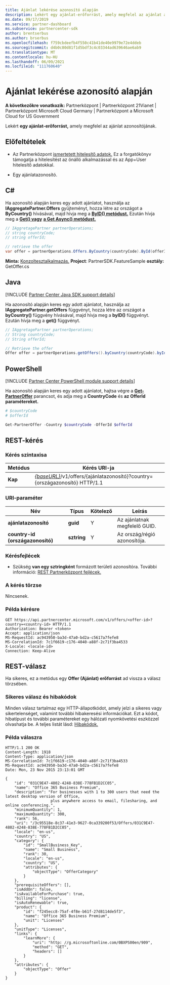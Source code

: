 ```yaml
---
title: Ajánlat lekérése azonosító alapján
description: Lekért egy ajánlat-erőforrást, amely megfelel az ajánlat azonosítójának.
ms.date: 09/17/2019
ms.service: partner-dashboard
ms.subservice: partnercenter-sdk
author: brentserbus
ms.author: brserbus
ms.openlocfilehash: f759cbdeefb4f550c41b41de40e9979e72e4ddeb
ms.sourcegitcommit: d4b0c80d81f1d5bdf3c4c03344ad639646ae6ab9
ms.translationtype: MT
ms.contentlocale: hu-HU
ms.lasthandoff: 06/09/2021
ms.locfileid: "111760640"
---
```

# <a name="get-an-offer-by-id"></a>Ajánlat lekérése azonosító alapján

**A következőkre vonatkozik:** Partnerközpont | Partnerközpont 21Vianet | Partnerközpont Microsoft Cloud Germany | Partnerközpont a Microsoft Cloud for US Government

Lekért **egy ajánlat-erőforrást,** amely megfelel az ajánlat azonosítójának.

## <a name="prerequisites"></a>Előfeltételek

- Az Partnerközpont [ismertetett hitelesítő adatok.](partner-center-authentication.md) Ez a forgatókönyv támogatja a hitelesítést az önálló alkalmazással és az App+User hitelesítő adatokkal.

- Egy ajánlatazonosító.

## <a name="c"></a>C\#

Ha azonosító alapján keres egy adott ajánlatot, használja az **IAggregatePartner.Offers** gyűjteményt, hozza létre az országot a **ByCountry()** hívásával, majd hívja meg a [**ByID() metódust.**](/dotnet/api/microsoft.store.partnercenter.offers.ioffercollection.byid) Ezután hívja meg a [**Get() vagy**](/dotnet/api/microsoft.store.partnercenter.offers.ioffercollection.get) [**a Get Async() metódust.**](/dotnet/api/microsoft.store.partnercenter.offers.ioffercollection.getasync)

```csharp
// IAggretagePartner partnerOperations;
// string countryCode;
// string offerId;

// retrieve the offer
var offer = partnerOperations.Offers.ByCountry(countryCode).ById(offerId).Get();
```

**Minta:** [Konzoltesztalkalmazás.](console-test-app.md) **Project**: PartnerSDK.FeatureSample **osztály:** GetOffer.cs

## <a name="java"></a>Java

[!INCLUDE [Partner Center Java SDK support details](../includes/java-sdk-support.md)]

Ha azonosító alapján keres egy adott ajánlatot, használja az **IAggregatePartner.getOffers** függvényt, hozza létre az országot a **byCountry()** függvény hívásával, majd hívja meg a **byID()** függvényt. Ezután hívja meg a **get()** függvényt.

```java
// IAggretagePartner partnerOperations;
// String countryCode;
// String offerId;

// Retrieve the offer
Offer offer = partnerOperations.getOffers().byCountry(countryCode).byId(offerId).get();
```

## <a name="powershell"></a>PowerShell

[!INCLUDE [Partner Center PowerShell module support details](../includes/powershell-module-support.md)]

Ha azonosító alapján keres egy adott ajánlatot, hajtsa végre a [**Get-PartnerOffer**](https://github.com/Microsoft/Partner-Center-PowerShell/blob/master/docs/help/Get-PartnerOffer.md) parancsot, és adja meg a **CountryCode** és **az OfferId paramétereket.**

```powershell
# $countryCode
# $offerId

Get-PartnerOffer -Country $countryCode -OfferId $offerId
```

## <a name="rest-request"></a>REST-kérés

### <a name="request-syntax"></a>Kérés szintaxisa

| Metódus  | Kérés URI-ja                                                                                    |
|---------|------------------------------------------------------------------------------------------------|
| **Kap** | [*{baseURL}*](partner-center-rest-urls.md)/v1/offers/{ajánlatazonosító}?country={országazonosító} HTTP/1.1 |

### <a name="uri-parameter"></a>URI-paraméter

| Név           | Típus       | Kötelező | Leírás                           |
|----------------|------------|----------|---------------------------------------|
| **ajánlatazonosító**   | **guid**   | Y        | Az ajánlatnak megfelelő GUID. |
| **country-id (országazonosító)** | **sztring** | Y        | Az ország/régió azonosítója.                |

### <a name="request-headers"></a>Kérésfejlécek

- Szükség **van egy sztringként** formázott területi azonosítóra.
További információ: [REST Partnerközpont fejlécek.](headers.md)

### <a name="request-body"></a>A kérés törzse

Nincsenek.

### <a name="request-example"></a>Példa kérésre

```http
GET https://api.partnercenter.microsoft.com/v1/offers/<offer-id>?country=<country-id> HTTP/1.1
Authorization: Bearer <token>
Accept: application/json
MS-RequestId: ac943950-ba3d-47a0-bd2a-c5617a7fefe8
MS-CorrelationId: 7c1f6619-c176-4040-a88f-2c71f3ba4533
X-Locale: <locale-id>
Connection: Keep-Alive
```

## <a name="rest-response"></a>REST-válasz

Ha sikeres, ez a metódus egy **Offer (Ajánlat) erőforrást** ad vissza a válasz törzsében.

### <a name="response-success-and-error-codes"></a>Sikeres válasz és hibakódok

Minden válasz tartalmaz egy HTTP-állapotkódot, amely jelzi a sikeres vagy sikertelenséget, valamint további hibakeresési információkat. Ezt a kódot, hibatípust és további paramétereket egy hálózati nyomkövetési eszközzel olvashatja be. A teljes listát lásd: [Hibakódok.](error-codes.md)

### <a name="response-example"></a>Példa válaszra

```http
HTTP/1.1 200 OK
Content-Length: 1918
Content-Type: application/json
MS-CorrelationId: 7c1f6619-c176-4040-a88f-2c71f3ba4533
MS-RequestId: ac943950-ba3d-47a0-bd2a-c5617a7fefe8
Date: Mon, 23 Nov 2015 23:13:01 GMT

{
    "id": "031C9E47-4802-4248-838E-778FB1D2CC05",
    "name": "Office 365 Business Premium",
    "description": "For businesses with 1 to 300 users that need the latest desktop version of Office,
                    plus anywhere access to email, filesharing, and online conferencing.",
    "minimumQuantity": 1,
    "maximumQuantity": 300,
    "rank": 56,
    "uri": "/3c95518e-8c37-41e3-9627-0ca339200f53/Offers/031C9E47-4802-4248-838E-778FB1D2CC05",
    "locale": "en-us",
    "country": "US",
    "category": {
        "id": "SmallBusiness_Key",
        "name": "Small Business",
        "rank": 30,
        "locale": "en-us",
        "country": "US",
        "attributes": {
            "objectType": "OfferCategory"
        }
    },
    "prerequisiteOffers": [],
    "isAddOn": false,
    "isAvailableForPurchase": true,
    "billing": "license",
    "isAutoRenewable": true,
    "product": {
        "id": "f245ecc8-75af-4f8e-b61f-27d8114de5f3",
        "name": "Office 365 Business Premium",
        "unit": "Licenses"
    },
    "unitType": "Licenses",
    "links": {
        "learnMore": {
            "uri": "http: //g.microsoftonline.com/0BXPS00en/909",
            "method": "GET",
            "headers": []
        }
    },
    "attributes": {
        "objectType": "Offer"
    }
}
```
